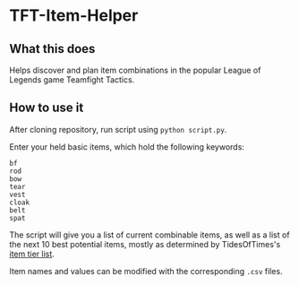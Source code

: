 # TFT-Item-Helper

## What this does
Helps discover and plan item combinations in the popular League of Legends game Teamfight Tactics.

## How to use it
After cloning repository, run script using `python script.py`.

Enter your held basic items, which hold the following keywords:
```
bf
rod
bow
tear
vest
cloak
belt
spat
```
The script will give you a list of current combinable items, as well as a list of the next 10 best potential items, mostly as determined by TidesOfTimes's [item tier list](https://i.imgur.com/7B2ORNV.png).

Item names and values can be modified with the corresponding `.csv` files.

